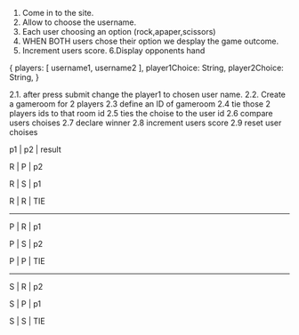 1. Come in to the site.
2. Allow to choose the username.
3. Each user choosing an option (rock,apaper,scissors)
4. WHEN BOTH users chose their option we desplay the game outcome.
5. Increment users score.
6.Display opponents hand


{
  players: [
    username1,
    username2
  ],
  player1Choice: String,
  player2Choice: String,
}

2.1. after press submit change the player1 to chosen user name.
2.2. Create a gameroom for 2 players
2.3 define  an ID of gameroom
2.4 tie those 2 players ids to that room id
2.5 ties the choise to the user id
2.6 compare users choises
2.7 declare winner
2.8 increment users score
2.9 reset user choises

p1   | p2   | result

R    | P    |  p2

R    | S    |  p1

R    | R    | TIE
_________________
P    | R    | p1

P    | S    | p2

P    | P    | TIE
_________________
S    | R    | p2

S    | P    | p1

S    | S    | TIE
